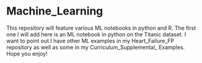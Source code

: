# Machine_Learning

This repository will feature various ML notebooks in python and R. The first one I will add here is an ML notebook in python on the Titanic dataset. I want to point out I have other ML examples in my Heart_Failure_FP repository as well as some in my Curriculum_Supplemental_ Examples. Hope you enjoy!
